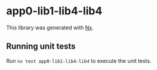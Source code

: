 # app0-lib1-lib4-lib4

This library was generated with [Nx](https://nx.dev).

## Running unit tests

Run `nx test app0-lib1-lib4-lib4` to execute the unit tests.
